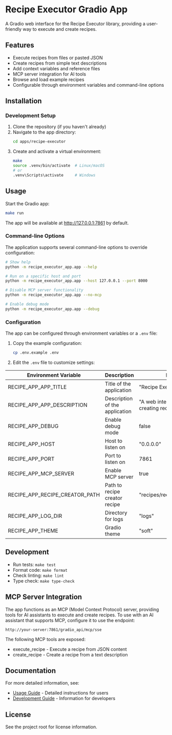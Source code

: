 # Recipe Executor Gradio App

A Gradio web interface for the Recipe Executor library, providing a user-friendly way to execute and create recipes.

## Features

- Execute recipes from files or pasted JSON
- Create recipes from simple text descriptions
- Add context variables and reference files
- MCP server integration for AI tools
- Browse and load example recipes
- Configurable through environment variables and command-line options

## Installation

### Development Setup

1. Clone the repository (if you haven't already)
2. Navigate to the app directory:
   ```bash
   cd apps/recipe-executor
   ```
3. Create and activate a virtual environment:
   ```bash
   make
   source .venv/bin/activate  # Linux/macOS
   # or
   .venv\Scripts\activate     # Windows
   ```

## Usage

Start the Gradio app:

```bash
make run
```

The app will be available at http://127.0.0.1:7861 by default.

### Command-line Options

The application supports several command-line options to override configuration:

```bash
# Show help
python -m recipe_executor_app.app --help

# Run on a specific host and port
python -m recipe_executor_app.app --host 127.0.0.1 --port 8000

# Disable MCP server functionality
python -m recipe_executor_app.app --no-mcp

# Enable debug mode
python -m recipe_executor_app.app --debug
```

### Configuration

The app can be configured through environment variables or a `.env` file:

1. Copy the example configuration:
   ```bash
   cp .env.example .env
   ```

2. Edit the `.env` file to customize settings:

| Environment Variable | Description | Default Value |
|----------------------|-------------|---------------|
| RECIPE_APP_APP_TITLE | Title of the application | "Recipe Executor" |
| RECIPE_APP_APP_DESCRIPTION | Description of the application | "A web interface for executing and creating recipes" |
| RECIPE_APP_DEBUG | Enable debug mode | false |
| RECIPE_APP_HOST | Host to listen on | "0.0.0.0" |
| RECIPE_APP_PORT | Port to listen on | 7861 |
| RECIPE_APP_MCP_SERVER | Enable MCP server | true |
| RECIPE_APP_RECIPE_CREATOR_PATH | Path to recipe creator recipe | "recipes/recipe_creator/create.json" |
| RECIPE_APP_LOG_DIR | Directory for logs | "logs" |
| RECIPE_APP_THEME | Gradio theme | "soft" |

## Development

- Run tests: `make test`
- Format code: `make format`
- Check linting: `make lint`
- Type check: `make type-check`

## MCP Server Integration

The app functions as an MCP (Model Context Protocol) server, providing tools for AI assistants to execute and create recipes. To use with an AI assistant that supports MCP, configure it to use the endpoint:

```
http://your-server:7861/gradio_api/mcp/sse
```

The following MCP tools are exposed:
- execute_recipe - Execute a recipe from JSON content
- create_recipe - Create a recipe from a text description

## Documentation

For more detailed information, see:

- [Usage Guide](docs/usage.md) - Detailed instructions for users
- [Development Guide](docs/development.md) - Information for developers

## License

See the project root for license information.